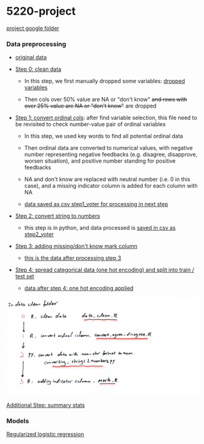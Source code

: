 # 5220-project

[project google folder](https://drive.google.com/drive/folders/1a3j_0lgygyUjZYWuUAzN1wfC-h5im47_?usp=sharing_eip&ts=5c968193)

### Data preprocessing

+ [original data](markdown_files/original_data.zip)

+ [Step 0: clean data](data_clean/data_clean.R)
  + In this step, we first manually dropped some variables: [dropped variables](data_clean/delete_variable_identified_by_floris.txt)

  + Then cols over 50% value are NA or "don't know" ~~and rows with over 25% value are NA or "don't know"~~ are dropped

+ [Step 1: convert ordinal cols](data_clean/convert_agree_disagree.R): after find variable selection, this file need to be revisited to check number-value pair of ordinal variables

  + In this step, we used key words to find all potential ordinal data

  + Then ordinal data are converted to numerical values, with negative number representing negative feedbacks (e.g. disagree, disapprove, worsen situation), and positive number standing for positive feedbacks

  + NA and don't know are replaced with neutral number (i.e. 0 in this case), and a missing indicator column is added for each column with NA

  + [data saved as csv step1_voter for processing in next step](data_clean/step_voter.zip)

+ [Step 2: convert string to numbers](data_clean/converting_strings2numbers.py)

  + this step is in python, and data processed is [saved in csv as step2_voter](data_clean/step_voter.zip)

+ [Step 3: adding missing/don't know mark column](data_clean/mark.R)

  + [this is the data after processing step 3](data_clean/step3.rda)
  
+ [Step 4: spread categorical data (one hot encoding) and split into train / test set](spread_and_impute/spread.R)

  + [data after step 4: one hot encoding applied](spread_and_impute/train_test.rda)

![](markdown_files/step0-3.jpg)


[Additional Step: summary stats](summary_stats/summary_stats.Rmd)


### Models

[Regularized logistic regression]()
